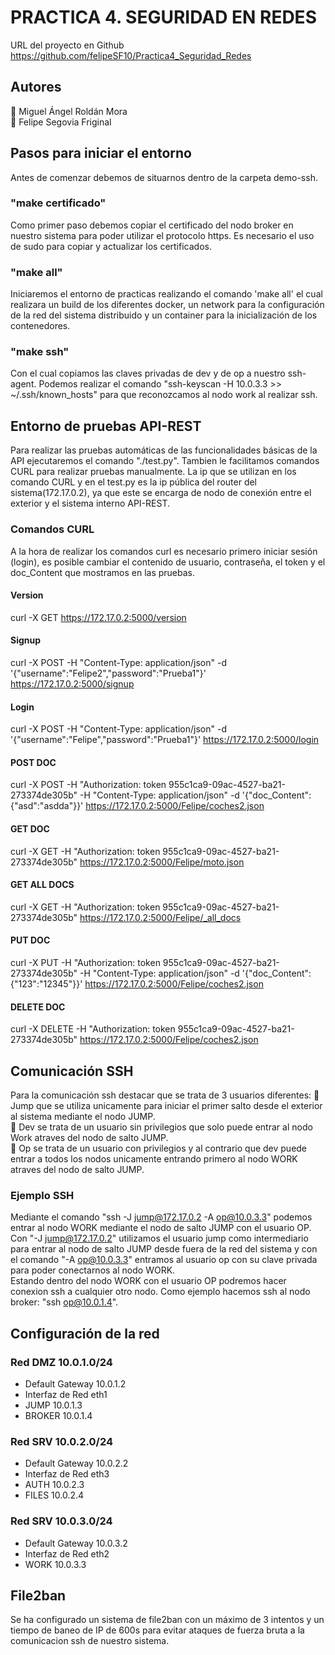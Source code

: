 # PRACTICA 4. SEGURIDAD EN REDES
URL del proyecto en Github https://github.com/felipeSF10/Practica4_Seguridad_Redes
## Autores
🔹 Miguel Ángel Roldán Mora <br>
🔹 Felipe Segovia Friginal

## Pasos para iniciar el entorno
Antes de comenzar debemos de situarnos dentro de la carpeta demo-ssh.
### "make certificado"
Como primer paso debemos copiar el certificado del nodo broker en nuestro sistema para poder utilizar el protocolo https.
Es necesario el uso de sudo para copiar y actualizar los certificados.
### "make all"
Iniciaremos el entorno de practicas realizando el comando 'make all' el cual realizara un build de los diferentes docker, un network para la configuración de la red del sistema distribuido y un container para la inicialización de los contenedores.
### "make ssh"
Con el cual copiamos las claves privadas de dev y de op a nuestro ssh-agent.
Podemos realizar el comando "ssh-keyscan -H 10.0.3.3 >> ~/.ssh/known_hosts" para que reconozcamos al nodo work al realizar ssh.

## Entorno de pruebas API-REST
Para realizar las pruebas automáticas de las funcionalidades básicas de la API ejecutaremos el comando "./test.py".
Tambien le facilitamos comandos CURL para realizar pruebas manualmente.
La ip que se utilizan en los comando CURL y en el test.py es la ip pública del router del sistema(172.17.0.2), ya que este se encarga de nodo de conexión entre el exterior y el sistema interno API-REST.
### Comandos CURL
A la hora de realizar los comandos curl es necesario primero iniciar sesión (login), es posible cambiar el contenido de usuario, contraseña, el token y el doc_Content
que mostramos en las pruebas.
#### Version
curl -X GET https://172.17.0.2:5000/version
#### Signup
curl -X POST -H "Content-Type: application/json" -d '{"username":"Felipe2","password":"Prueba1"}' https://172.17.0.2:5000/signup
#### Login
curl -X POST -H "Content-Type: application/json" -d '{"username":"Felipe","password":"Prueba1"}'  https://172.17.0.2:5000/login
#### POST DOC
curl -X POST -H "Authorization: token 955c1ca9-09ac-4527-ba21-273374de305b" -H "Content-Type: application/json" -d '{"doc_Content":{"asd":"asdda"}}' https://172.17.0.2:5000/Felipe/coches2.json
#### GET DOC
curl -X GET -H "Authorization: token 955c1ca9-09ac-4527-ba21-273374de305b" https://172.17.0.2:5000/Felipe/moto.json
#### GET ALL DOCS
curl -X GET -H "Authorization: token 955c1ca9-09ac-4527-ba21-273374de305b" https://172.17.0.2:5000/Felipe/_all_docs
#### PUT DOC
curl -X PUT -H "Authorization: token 955c1ca9-09ac-4527-ba21-273374de305b" -H "Content-Type: application/json" -d '{"doc_Content":{"123":"12345"}}' https://172.17.0.2:5000/Felipe/coches2.json
#### DELETE DOC
curl -X DELETE -H "Authorization: token 955c1ca9-09ac-4527-ba21-273374de305b" https://172.17.0.2:5000/Felipe/coches2.json

## Comunicación SSH
Para la comunicación ssh destacar que se trata de 3 usuarios diferentes: 
🔸 Jump que se utiliza unicamente para iniciar el primer salto desde el exterior al sistema mediante el nodo JUMP. <br>
🔸 Dev se trata de un usuario sin privilegios que solo puede entrar al nodo Work atraves del nodo de salto JUMP. <br>
🔸 Op se trata de un usuario con privilegios y al contrario que dev puede entrar a todos los nodos unicamente entrando primero al nodo WORK atraves del nodo de salto JUMP. <br>
### Ejemplo SSH
Mediante el comando "ssh -J jump@172.17.0.2 -A op@10.0.3.3" podemos entrar al nodo WORK mediante el nodo de salto JUMP con el usuario OP. Con "-J jump@172.17.0.2" utilizamos el usuario jump como intermediario para entrar al nodo de salto JUMP desde fuera de la red del sistema y con el comando "-A op@10.0.3.3" entramos al usuario op con su clave privada para poder conectarnos al nodo WORK. <br>
Estando dentro del nodo WORK con el usuario OP podremos hacer conexion ssh a cualquier otro nodo. Como ejemplo hacemos ssh al nodo broker: "ssh op@10.0.1.4".

## Configuración de la red
### Red DMZ 10.0.1.0/24
* Default Gateway 10.0.1.2 
* Interfaz de Red eth1 
* JUMP 10.0.1.3 
* BROKER 10.0.1.4
### Red SRV 10.0.2.0/24
* Default Gateway 10.0.2.2 
* Interfaz de Red eth3
* AUTH 10.0.2.3 
* FILES 10.0.2.4
### Red SRV 10.0.3.0/24
* Default Gateway 10.0.3.2 
* Interfaz de Red eth2
* WORK 10.0.3.3 

## File2ban
Se ha configurado un sistema de file2ban con un máximo de 3 intentos y un tiempo de baneo de IP de 600s para evitar ataques de fuerza bruta a la comunicacion ssh de nuestro sistema.



